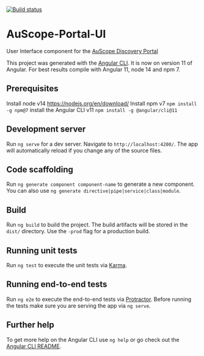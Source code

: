 [![Build status](https://github.com/AuScope/AuScope-Portal-UI/actions/workflows/build-prod-release.yml/badge.svg)](https://github.com/AuScope/AuScope-Portal-UI/actions/workflows/build-prod-release.yml)
# AuScope-Portal-UI

User Interface component for the [AuScope Discovery Portal](http://portal.auscope.org.au/) 

This project was generated with the [Angular CLI](https://github.com/angular/angular-cli).  It is now on version 11 of Angular.  For best results compile with Angular 11, node 14 and npm 7.

## Prerequisites

Install node v14 https://nodejs.org/en/download/ 
Install npm v7 `npm install -g npm@7` 
install the Angular CLI v11 `npm install -g @angular/cli@11`

## Development server

Run `ng serve` for a dev server. Navigate to `http://localhost:4200/`. The app will automatically reload if you change any of the source files.

## Code scaffolding

Run `ng generate component component-name` to generate a new component. You can also use `ng generate directive|pipe|service|class|module`.

## Build

Run `ng build` to build the project. The build artifacts will be stored in the `dist/` directory. Use the `-prod` flag for a production build.

## Running unit tests

Run `ng test` to execute the unit tests via [Karma](https://karma-runner.github.io).

## Running end-to-end tests

Run `ng e2e` to execute the end-to-end tests via [Protractor](http://www.protractortest.org/).
Before running the tests make sure you are serving the app via `ng serve`.

## Further help

To get more help on the Angular CLI use `ng help` or go check out the [Angular CLI README](https://github.com/angular/angular-cli/blob/master/README.md).
